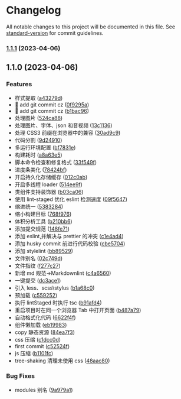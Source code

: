 # Changelog

All notable changes to this project will be documented in this file. See [standard-version](https://github.com/conventional-changelog/standard-version) for commit guidelines.

### [1.1.1](https://github.com/JeromeD3/react-webpack-template/compare/v1.1.0...v1.1.1) (2023-04-06)

## 1.1.0 (2023-04-06)

### Features

- 样式提取 ([a43279d](https://github.com/JeromeD3/react-webpack-template/commit/a43279dadd4c5ecab04b6e89b6620ec29d75783d))
- 🚀 add git commit cz ([0f9295a](https://github.com/JeromeD3/react-webpack-template/commit/0f9295a627338f81e5b6a62cf3fccc6cdf2d238d))
- 🚀 add git commit cz ([b1bac96](https://github.com/JeromeD3/react-webpack-template/commit/b1bac969a691b4a99a45d6357b8a152777eaffc8))
- 处理图片 ([524ca88](https://github.com/JeromeD3/react-webpack-template/commit/524ca8834bf1dfc6921c81a2b160f550ff4ec2bd))
- 处理图片、字体、json 和音视频 ([13c1136](https://github.com/JeromeD3/react-webpack-template/commit/13c113624eed1cbd6ebcfa541aba6a833ce161c5))
- 处理 CSS3 前缀在浏览器中的兼容 ([30ad9c9](https://github.com/JeromeD3/react-webpack-template/commit/30ad9c915e90be4169b33e43a0e1753202422a97))
- 代码分割 ([9d24910](https://github.com/JeromeD3/react-webpack-template/commit/9d2491027980bd47dc9d126a9a6b9a5763a6a70f))
- 多运行环境配置 ([bf7831e](https://github.com/JeromeD3/react-webpack-template/commit/bf7831e930969162e5e2d37f6d25ad6b1154f5ed))
- 构建耗时 ([a8a63e5](https://github.com/JeromeD3/react-webpack-template/commit/a8a63e509ce7ad4055f557019e386aa37ee6d723))
- 脚本命令检查和修复格式 ([33f549f](https://github.com/JeromeD3/react-webpack-template/commit/33f549f08dc60b352c7b7c165f6e2d8d559db01c))
- 进度条美化 ([78424bf](https://github.com/JeromeD3/react-webpack-template/commit/78424bf4626cf23bb9e6a2f940f48e8c0842f9f7))
- 开启持久化存储缓存 ([012c0ab](https://github.com/JeromeD3/react-webpack-template/commit/012c0ab8980c05de50aa6bdc11f7cade51d1cd45))
- 开启多线程 loader ([514ee9f](https://github.com/JeromeD3/react-webpack-template/commit/514ee9fb99e5316de3d1fef9689ce07395041a52))
- 类组件支持装饰器 ([b03ca06](https://github.com/JeromeD3/react-webpack-template/commit/b03ca06e6832fd209d96cb88078270720d165606))
- 使用 lint-staged 优化 eslint 检测速度 ([09f5647](https://github.com/JeromeD3/react-webpack-template/commit/09f5647c9f18509777a059eb9b9a4c2bdefc2edf))
- 缩进统一 ([5383284](https://github.com/JeromeD3/react-webpack-template/commit/538328433591f2bd650f8514354a618cb6300722))
- 缩小构建目标 ([768f976](https://github.com/JeromeD3/react-webpack-template/commit/768f9764150b4fec0144a5ac87a41b79335df3ae))
- 体积分析工具 ([b210bb6](https://github.com/JeromeD3/react-webpack-template/commit/b210bb695df0bdc8bd7da7919879c8cf07c58a4f))
- 添加提交规范 ([148fe71](https://github.com/JeromeD3/react-webpack-template/commit/148fe7189dfb9e6e0c91cc50b5e15004abd977e6))
- 添加 eslint,并解决与 prettier 的冲突 ([c1e4ad4](https://github.com/JeromeD3/react-webpack-template/commit/c1e4ad4c837066a44729b6f4cf03647a64e5015d))
- 添加 husky commit 前进行代码校验 ([cbe5704](https://github.com/JeromeD3/react-webpack-template/commit/cbe57040ba8daf621811da24426a39bb8be79768))
- 添加 stylelint ([bb89529](https://github.com/JeromeD3/react-webpack-template/commit/bb89529d33742fe9c5c72ccebd2345c3d39f10f3))
- 文件别名 ([02c749d](https://github.com/JeromeD3/react-webpack-template/commit/02c749d2917b4cc441c98c562f426f4cff3bb295))
- 文件指纹 ([f277c27](https://github.com/JeromeD3/react-webpack-template/commit/f277c2722f50ac1338a90ee83008148f7d71367c))
- 新增 md 规范->Markdownlint ([c4a6560](https://github.com/JeromeD3/react-webpack-template/commit/c4a6560f3b96b8566871e1d6f960f21546f07cfe))
- 一键提交 ([dc3ace1](https://github.com/JeromeD3/react-webpack-template/commit/dc3ace112567f6a0cd6172a1f4e880cd0d9700cb))
- 引入 less、scss\stylus ([b1a68c0](https://github.com/JeromeD3/react-webpack-template/commit/b1a68c0de4e8832d4d85dcc3eb5a4eedc491b71b))
- 预加载 ([c559252](https://github.com/JeromeD3/react-webpack-template/commit/c55925223a40bb4c775acaf27c352503e31e2660))
- 执行 lintStaged 时执行 tsc ([b91afd4](https://github.com/JeromeD3/react-webpack-template/commit/b91afd4b919919ea9fc57304dce212a0b04cf844))
- 重启项目时在同一个浏览器 Tab 中打开页面 ([b487a79](https://github.com/JeromeD3/react-webpack-template/commit/b487a79ce74893af3d0cde768c31d086f93a7949))
- 自动格式化代码 ([6622f4f](https://github.com/JeromeD3/react-webpack-template/commit/6622f4f80bac63c20c8d686c74331821b4f45ec5))
- 组件懒加载 ([eb19983](https://github.com/JeromeD3/react-webpack-template/commit/eb199835ea0571da2b98d3c6cec817f7ca11c6d0))
- copy 静态资源 ([84ea7f3](https://github.com/JeromeD3/react-webpack-template/commit/84ea7f3e36d85b24cab71f1578f9b33da5ec22e7))
- css 压缩 ([c1dcc0d](https://github.com/JeromeD3/react-webpack-template/commit/c1dcc0d041837622a8da886ab474e356b5d459bf))
- first commit ([c52524f](https://github.com/JeromeD3/react-webpack-template/commit/c52524fdfdc3c775fec1aaa546a782a4ce844c4f))
- js 压缩 ([b1101fc](https://github.com/JeromeD3/react-webpack-template/commit/b1101fc169994eae7820d0624d33d9a9e29c42e5))
- tree-shaking 清理未使用 css ([48aac80](https://github.com/JeromeD3/react-webpack-template/commit/48aac80f3f85ed0ed10f081be8004890a17f3d4a))

### Bug Fixes

- modules 别名 ([9a979a1](https://github.com/JeromeD3/react-webpack-template/commit/9a979a12394b9ef3a907e254c426002f5b1e3ebb))
